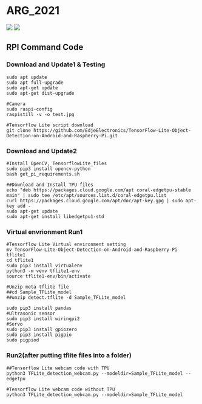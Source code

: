 # ARG_2021
<img src="https://user-images.githubusercontent.com/88171531/128798059-5e8daf42-f17a-4a33-8818-220339d0c7a5.png">
<img src="https://user-images.githubusercontent.com/88171531/128798076-b0f0e147-077e-42b8-a984-964f46e72cb6.png">

## RPI Command Code
### Download and Update1 & Testing
~~~
sudo apt update
sudo apt full-upgrade
sudo apt-get update
sudo apt-get dist-upgrade

#Camera
sudo raspi-config 
raspistill -v -o test.jpg

#Tensorflow Lite script download
git clone https://github.com/EdjeElectronics/TensorFlow-Lite-Object-Detection-on-Android-and-Raspberry-Pi.git
~~~

### Download and Update2
~~~
#Install OpenCV, TensorflowLite_files
sudo pip3 install opencv-python 
bash get_pi_requirements.sh

##Download and Install TPU files
echo "deb https://packages.cloud.google.com/apt coral-edgetpu-stable main" | sudo tee /etc/apt/sources.list.d/coral-edgetpu.list
curl https://packages.cloud.google.com/apt/doc/apt-key.gpg | sudo apt-key add -
sudo apt-get update
sudo apt-get install libedgetpu1-std
~~~


### Virtual envrionment Run1
~~~
#Tensorflow Lite Virtual environment setting
mv TensorFlow-Lite-Object-Detection-on-Android-and-Raspberry-Pi tflite1
cd tflite1
sudo pip3 install virtualenv
python3 -m venv tflite1-env
source tflite1-env/bin/activate

#Unzip meta tflite file 
##cd Sample_TFLite_model
##unzip detect.tflite -d Sample_TFLite_model

sudo pip3 install pandas
#Ultrasonic sensor
sudo pip3 install wiringpi2
#Servo
sudo pip3 install gpiozero
sudo pip3 install pigpio
sudo pigpiod
~~~

### Run2(after putting tflite files into a folder) 
~~~
##Tensorflow Lite webcam code with TPU
python3 TFLite_detection_webcam.py --modeldir=Sample_TFLite_model --edgetpu

#Tensorflow Lite webcam code without TPU
python3 TFLite_detection_webcam.py --modeldir=Sample_TFLite_model
~~~
